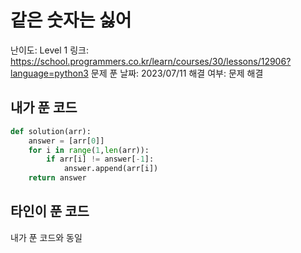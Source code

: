 # 같은 숫자는 싫어

난이도: Level 1
링크: https://school.programmers.co.kr/learn/courses/30/lessons/12906?language=python3
문제 푼 날짜: 2023/07/11
해결 여부: 문제 해결

## 내가 푼 코드

```python
def solution(arr):
    answer = [arr[0]]
    for i in range(1,len(arr)):
        if arr[i] != answer[-1]:
            answer.append(arr[i])
    return answer
```

## 타인이 푼 코드

내가 푼 코드와 동일